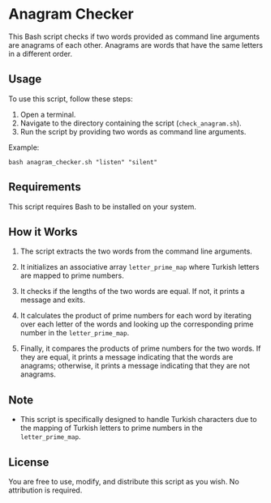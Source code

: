 # Anagram Checker

This Bash script checks if two words provided as command line arguments are anagrams of each other. Anagrams are words that have the same letters in a different order.

## Usage

To use this script, follow these steps:

1. Open a terminal.
2. Navigate to the directory containing the script (`check_anagram.sh`).
3. Run the script by providing two words as command line arguments.

Example:
```
bash anagram_checker.sh "listen" "silent"
```

## Requirements

This script requires Bash to be installed on your system.

## How it Works

1. The script extracts the two words from the command line arguments.

2. It initializes an associative array `letter_prime_map` where Turkish letters are mapped to prime numbers.

3. It checks if the lengths of the two words are equal. If not, it prints a message and exits.

4. It calculates the product of prime numbers for each word by iterating over each letter of the words and looking up the corresponding prime number in the `letter_prime_map`.

5. Finally, it compares the products of prime numbers for the two words. If they are equal, it prints a message indicating that the words are anagrams; otherwise, it prints a message indicating that they are not anagrams.

## Note

- This script is specifically designed to handle Turkish characters due to the mapping of Turkish letters to prime numbers in the `letter_prime_map`.

## License

You are free to use, modify, and distribute this script as you wish. No attribution is required.